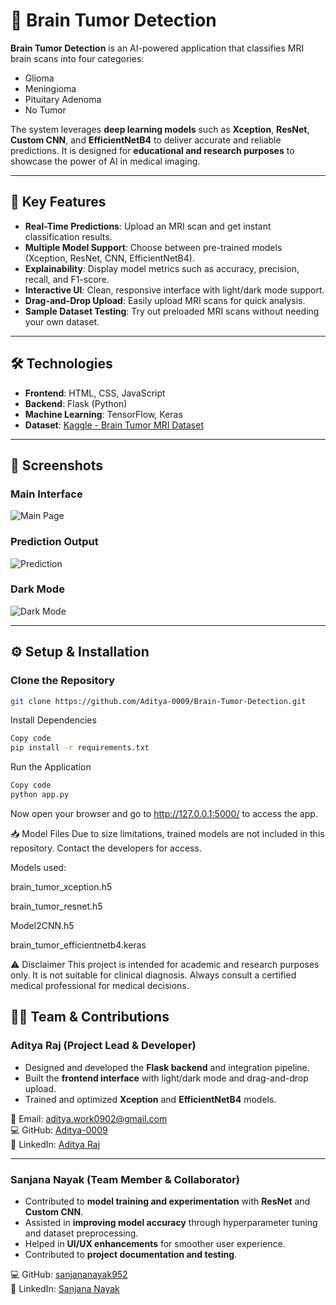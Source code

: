 # 🧠 Brain Tumor Detection

**Brain Tumor Detection** is an AI-powered application that classifies MRI brain scans into four categories:  
- Glioma  
- Meningioma  
- Pituitary Adenoma  
- No Tumor  

The system leverages **deep learning models** such as **Xception**, **ResNet**, **Custom CNN**, and **EfficientNetB4** to deliver accurate and reliable predictions. It is designed for **educational and research purposes** to showcase the power of AI in medical imaging.

---

## 🚀 Key Features

- **Real-Time Predictions**: Upload an MRI scan and get instant classification results.  
- **Multiple Model Support**: Choose between pre-trained models (Xception, ResNet, CNN, EfficientNetB4).  
- **Explainability**: Display model metrics such as accuracy, precision, recall, and F1-score.  
- **Interactive UI**: Clean, responsive interface with light/dark mode support.  
- **Drag-and-Drop Upload**: Easily upload MRI scans for quick analysis.  
- **Sample Dataset Testing**: Try out preloaded MRI scans without needing your own dataset.  

---

## 🛠️ Technologies

- **Frontend**: HTML, CSS, JavaScript  
- **Backend**: Flask (Python)  
- **Machine Learning**: TensorFlow, Keras  
- **Dataset**: [Kaggle - Brain Tumor MRI Dataset](https://www.kaggle.com/datasets/masoudnickparvar/brain-tumor-mri-dataset/data)  

---

## 📸 Screenshots

### Main Interface  
![Main Page](https://github.com/user-attachments/assets/37f29b69-1d03-4825-baf6-e5c76f6fa230)

### Prediction Output  
![Prediction](https://github.com/user-attachments/assets/860053a6-77eb-4a04-9566-2c69a54ce64d)

### Dark Mode  
![Dark Mode](https://github.com/user-attachments/assets/308de52b-b214-4636-8c59-4e28fdb294e3)

---

## ⚙️ Setup & Installation

### Clone the Repository
```bash
git clone https://github.com/Aditya-0009/Brain-Tumor-Detection.git
```
Install Dependencies
```bash
Copy code
pip install -r requirements.txt
```
Run the Application
```bash
Copy code
python app.py
```
Now open your browser and go to http://127.0.0.1:5000/ to access the app.

📥 Model Files
Due to size limitations, trained models are not included in this repository. Contact the developers for access.

Models used:

brain_tumor_xception.h5

brain_tumor_resnet.h5

Model2CNN.h5

brain_tumor_efficientnetb4.keras


⚠️ Disclaimer
This project is intended for academic and research purposes only.
It is not suitable for clinical diagnosis. Always consult a certified medical professional for medical decisions.



## 👨‍💻 Team & Contributions  

### **Aditya Raj** (Project Lead & Developer)  
- Designed and developed the **Flask backend** and integration pipeline.  
- Built the **frontend interface** with light/dark mode and drag-and-drop upload.  
- Trained and optimized **Xception** and **EfficientNetB4** models.  

📧 Email: [aditya.work0902@gmail.com](mailto:aditya.work0902@gmail.com)  
💻 GitHub: [Aditya-0009](https://github.com/Aditya-0009)  
👔 LinkedIn: [Aditya Raj](https://www.linkedin.com/in/aditya-raj-0009/)  

---

### **Sanjana Nayak** (Team Member & Collaborator)  
- Contributed to **model training and experimentation** with **ResNet** and **Custom CNN**.  
- Assisted in **improving model accuracy** through hyperparameter tuning and dataset preprocessing.  
- Helped in **UI/UX enhancements** for smoother user experience.  
- Contributed to **project documentation and testing**.  

💻 GitHub: [sanjananayak952](https://github.com/sanjananayak952)  
👔 LinkedIn: [Sanjana Nayak](https://www.linkedin.com/in/sanjana-nayak-82a06025b/)  
